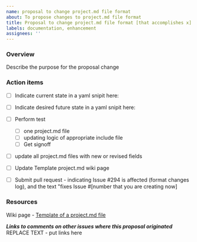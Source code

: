 ```yaml
---
name: proposal to change project.md file format
about: To propose changes to project.md file format
title: Proposal to change project.md file format [that accomplishes x]
labels: documentation, enhancement
assignees: ''
---
```


### Overview

Describe the purpose for the proposal change

### Action items

- [ ] Indicate current state in a yaml snipit here:

- [ ] Indicate desired future state in a yaml snipit here:

- [ ] Perform test

    - [ ] one project.md file
    - [ ] updating logic of appropriate include file
    - [ ] Get signoff

- [ ] update all project.md files with new or revised fields

- [ ] Update Template project.md wiki page

- [ ] Submit pull request - indicating Issue #294 is affected (format changes log), and the text "fixes Issue #[number that you are creating now]

### Resources

Wiki page - [Template of a project.md file](https://github.com/hackforla/website/wiki/Template-of-a-project.md-file)

***Links to comments on other issues where this proposal originated***
REPLACE TEXT - put links here
